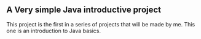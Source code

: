## A Very simple Java introductive project

This project is the first in a series of projects that will be made by me. This one is an introduction to Java basics.
